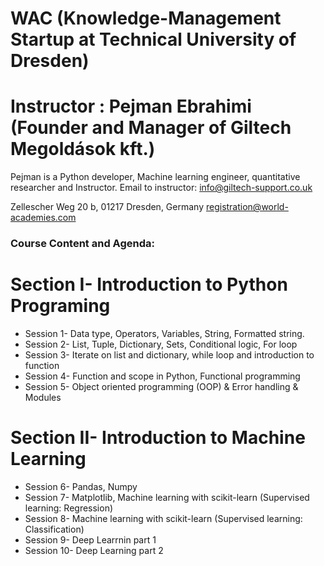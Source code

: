 # WAC (Knowledge-Management Startup at Technical University of Dresden)
# Instructor : Pejman Ebrahimi (Founder and Manager of Giltech Megoldások kft.)
Pejman is a Python developer, Machine learning engineer, quantitative researcher and Instructor.
Email to instructor: info@giltech-support.co.uk

Zellescher Weg 20 b, 01217 Dresden, Germany registration@world-academies.com

### Course Content and Agenda:

# Section I- Introduction to Python Programing
* Session 1- Data type, Operators, Variables, String, Formatted string.
* Session 2- List, Tuple, Dictionary, Sets, Conditional logic, For loop
* Session 3- Iterate on list and dictionary, while loop and introduction to function
* Session 4- Function and scope in Python, Functional programming
* Session 5- Object oriented programming (OOP) & Error handling & Modules
# Section II- Introduction to Machine Learning
* Session 6- Pandas, Numpy
* Session 7- Matplotlib, Machine learning with scikit-learn (Supervised learning: Regression)
* Session 8- Machine learning with scikit-learn (Supervised learning: Classification)
* Session 9- Deep Learrnin part 1
* Session 10- Deep Learning part 2
